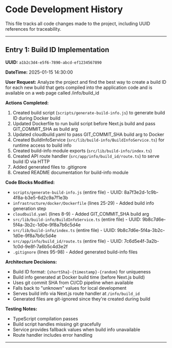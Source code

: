 # Code Development History

This file tracks all code changes made to the project, including UUID references for traceability.

---

## Entry 1: Build ID Implementation

**UUID:** `a1b2c3d4-e5f6-7890-abcd-ef1234567890`

**DateTime:** 2025-01-15 14:30:00

**User Request:** Analyze the project and find the best way to create a build ID for each new build that gets compiled into the application code and is available on a web page called /info/build_id

**Actions Completed:**
1. Created build script (`scripts/generate-build-info.js`) to generate build ID during Docker build
2. Updated Dockerfile to run build script before Next.js build and pass GIT_COMMIT_SHA as build arg
3. Updated cloudbuild.yaml to pass GIT_COMMIT_SHA build arg to Docker
4. Created BuildInfoService (`src/lib/build-info/BuildInfoService.ts`) for runtime access to build info
5. Created build-info module exports (`src/lib/build-info/index.ts`)
6. Created API route handler (`src/app/info/build_id/route.ts`) to serve build ID via HTTP
7. Added generated files to .gitignore
8. Created README documentation for build-info module

**Code Blocks Modified:**
- `scripts/generate-build-info.js` (entire file) - UUID: 8a7f3e2d-1c9b-4f8a-b3e5-6d2c9a7f1e3b
- `infrastructure/docker/Dockerfile` (lines 25-29) - Added build info generation step
- `cloudbuild.yaml` (lines 8-9) - Added GIT_COMMIT_SHA build arg
- `src/lib/build-info/BuildInfoService.ts` (entire file) - UUID: 9b8c7d6e-5f4a-3b2c-1d0e-9f8a7b6c5d4e
- `src/lib/build-info/index.ts` (entire file) - UUID: 9b8c7d6e-5f4a-3b2c-1d0e-9f8a7b6c5d4e
- `src/app/info/build_id/route.ts` (entire file) - UUID: 7c6d5e4f-3a2b-1c0d-9e8f-7a6b5c4d3e2f
- `.gitignore` (lines 95-98) - Added generated build-info files

**Architecture Decisions:**
- Build ID format: `{shortSha}-{timestamp}-{random}` for uniqueness
- Build info generated at Docker build time (before Next.js build)
- Uses git commit SHA from CI/CD pipeline when available
- Falls back to "unknown" values for local development
- Serves build info via Next.js route handler at `/info/build_id`
- Generated files are git-ignored since they're created during build

**Testing Notes:**
- TypeScript compilation passes
- Build script handles missing git gracefully
- Service provides fallback values when build info unavailable
- Route handler includes error handling

---


